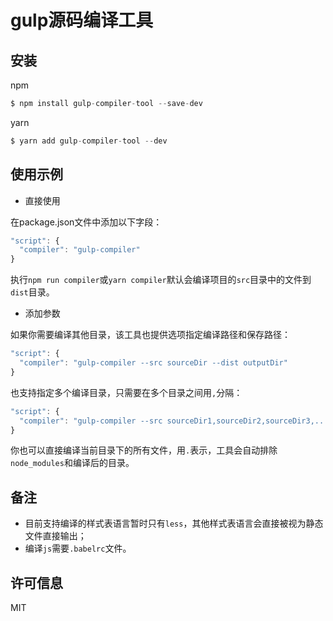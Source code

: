 # gulp源码编译工具

## 安装
npm
```javascript
$ npm install gulp-compiler-tool --save-dev
```
yarn
```javascript
$ yarn add gulp-compiler-tool --dev
```

## 使用示例

- 直接使用

在package.json文件中添加以下字段：
```javascript
"script": {
  "compiler": "gulp-compiler"
}
```
执行`npm run compiler`或`yarn compiler`默认会编译项目的`src`目录中的文件到`dist`目录。

- 添加参数

如果你需要编译其他目录，该工具也提供选项指定编译路径和保存路径：
```javascript
"script": {
  "compiler": "gulp-compiler --src sourceDir --dist outputDir"
}
```

也支持指定多个编译目录，只需要在多个目录之间用`,`分隔：
```javascript
"script": {
  "compiler": "gulp-compiler --src sourceDir1,sourceDir2,sourceDir3,... --dist outputDir"
}
```

你也可以直接编译当前目录下的所有文件，用`.`表示，工具会自动排除`node_modules`和编译后的目录。

## 备注
- 目前支持编译的样式表语言暂时只有`less`，其他样式表语言会直接被视为静态文件直接输出；
- 编译`js`需要`.babelrc`文件。

## 许可信息
MIT
